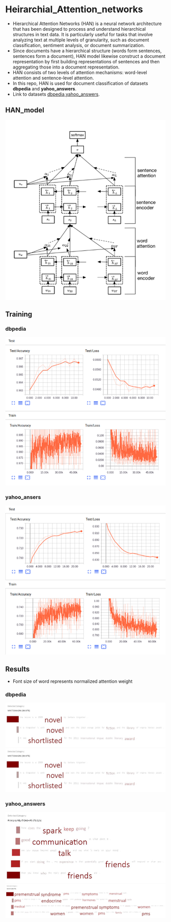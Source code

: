 # Heirarchial_Attention_networks

- Hierarchical Attention Networks (HAN) is a neural network architecture that has been designed to process and understand hierarchical structures in text data. It is particularly useful for tasks that involve analyzing text at multiple levels of granularity, such as document classification, sentiment analysis, or document summarization.
- Since documents have a hierarchical structure (words form sentences, sentences form a document), HAN model likewise construct a document representation by first building representations of sentences and then aggregating those into a document representation.
- HAN consists of two levels of attention mechanisms: word-level attention and sentence-level attention.
- In this repo, HAN is used for document classification of datasets **dbpedia** and **yahoo_answers**.
- Link to datasets [dbpedia,yahoo_answers](https://drive.google.com/drive/folders/1P-aVltYqZ6jl6fkGenG-Lu6FKLRLtJ0e?usp=drive_link).

## HAN_model
![](HAN_model.png)

## Training 
### dbpedia
![](Tensorboard/dbpedia_50.png)

### yahoo_ansers
![](Tensorboard/yahoo_50.png)

## Results 
- Font size of word represents normalized attention weight
### dbpedia
![](attention_weight_images/dbpedia_image_1.jpg)
![](attention_weight_images/dbpedia_image_1.jpg)

### yahoo_answers
![](attention_weight_images/yahoo_image_3.jpg)
![](attention_weight_images/yahoo_image_4.jpg)
